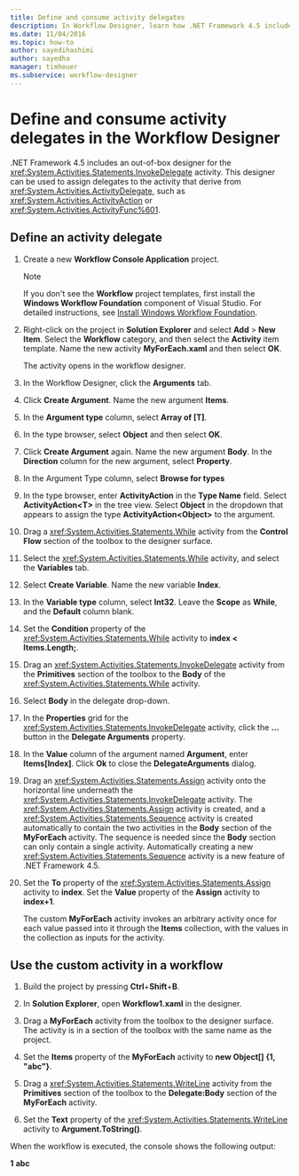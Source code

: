 ```yaml
---
title: Define and consume activity delegates
description: In Workflow Designer, learn how .NET Framework 4.5 includes an out-of-box designer for the InvokeDelegate activity you can use to define and consume activity delegates.
ms.date: 11/04/2016
ms.topic: how-to
author: sayedihashimi
author: sayedha
manager: timheuer
ms.subservice: workflow-designer
---
```

# Define and consume activity delegates in the Workflow Designer

.NET Framework 4.5 includes an out-of-box designer for the <xref:System.Activities.Statements.InvokeDelegate> activity. This designer can be used to assign delegates to the activity that derive from <xref:System.Activities.ActivityDelegate>, such as <xref:System.Activities.ActivityAction> or <xref:System.Activities.ActivityFunc%601>.

## Define an activity delegate

1. Create a new **Workflow Console Application** project.

   > [!NOTE]
   > If you don't see the **Workflow** project templates, first install the **Windows Workflow Foundation** component of Visual Studio. For detailed instructions, see [Install Windows Workflow Foundation](developing-applications-with-the-workflow-designer.md#install-windows-workflow-foundation).

3. Right-click on the project in **Solution Explorer** and select **Add** > **New Item**. Select the **Workflow** category, and then select the **Activity** item template. Name the new activity **MyForEach.xaml** and then select **OK**.

   The activity opens in the workflow designer.

4. In the Workflow Designer, click the **Arguments** tab.

5. Click **Create Argument**. Name the new argument **Items**.

6. In the **Argument type** column, select **Array of [T]**.

7. In the type browser, select **Object** and then select **OK**.

8. Click **Create Argument** again. Name the new argument **Body**. In the **Direction** column for the new argument, select **Property**.

9. In the Argument Type column, select **Browse for types**

10. In the type browser, enter **ActivityAction** in the **Type Name** field. Select **ActivityAction\<T>** in the tree view. Select **Object** in the dropdown that appears to assign the type **ActivityAction\<Object>** to the argument.

11. Drag a <xref:System.Activities.Statements.While> activity from the **Control Flow** section of the toolbox to the designer surface.

12. Select the <xref:System.Activities.Statements.While> activity, and select the **Variables** tab.

13. Select **Create Variable**. Name the new variable **Index**.

14. In the **Variable type** column, select **Int32**. Leave the **Scope** as **While**, and the **Default** column blank.

15. Set the **Condition** property of the <xref:System.Activities.Statements.While> activity to **index < Items.Length;**.

16. Drag an <xref:System.Activities.Statements.InvokeDelegate> activity from the **Primitives** section of the toolbox to the **Body** of the <xref:System.Activities.Statements.While> activity.

17. Select **Body** in the delegate drop-down.

18. In the **Properties** grid for the <xref:System.Activities.Statements.InvokeDelegate> activity, click the **...** button in the **Delegate Arguments** property.

19. In the **Value** column of the argument named **Argument**, enter **Items[Index]**. Click **Ok** to close the **DelegateArguments** dialog.

20. Drag an <xref:System.Activities.Statements.Assign> activity onto the horizontal line underneath the <xref:System.Activities.Statements.InvokeDelegate> activity. The  <xref:System.Activities.Statements.Assign> activity is created, and a <xref:System.Activities.Statements.Sequence> activity is created automatically to contain the two activities in the **Body** section of the **MyForEach** activity. The sequence is needed since the **Body** section can only contain a single activity. Automatically creating a new <xref:System.Activities.Statements.Sequence> activity is a new feature of .NET Framework 4.5.

21. Set the **To** property of the <xref:System.Activities.Statements.Assign> activity to **index**. Set the **Value** property of the **Assign** activity to **index+1**.

    The custom **MyForEach** activity invokes an arbitrary activity once for each value passed into it through the **Items** collection, with the values in the collection as inputs for the activity.

## Use the custom activity in a workflow

1. Build the project by pressing **Ctrl**+**Shift**+**B**.

2. In **Solution Explorer**, open **Workflow1.xaml** in the designer.

3. Drag a **MyForEach** activity from the toolbox to the designer surface. The activity is in a section of the toolbox with the same name as the project.

4. Set the **Items** property of the **MyForEach** activity to **new Object[] {1, "abc"}**.

5. Drag a <xref:System.Activities.Statements.WriteLine> activity from the **Primitives** section of the toolbox to the **Delegate:Body** section of the **MyForEach** activity.

6. Set the **Text** property of the <xref:System.Activities.Statements.WriteLine> activity to **Argument.ToString()**.

When the workflow is executed, the console shows the following output:

**1**
**abc**

